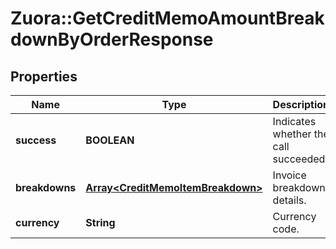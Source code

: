 # Zuora::GetCreditMemoAmountBreakdownByOrderResponse

## Properties
Name | Type | Description | Notes
------------ | ------------- | ------------- | -------------
**success** | **BOOLEAN** | Indicates whether the call succeeded. | [optional] 
**breakdowns** | [**Array&lt;CreditMemoItemBreakdown&gt;**](CreditMemoItemBreakdown.md) | Invoice breakdown details. | [optional] 
**currency** | **String** | Currency code. | [optional] 


